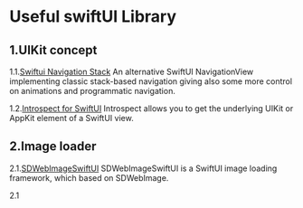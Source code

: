 # Useful swiftUI Library

## 1.UIKit concept

   1.1.[Swiftui Navigation Stack](https://github.com/matteopuc/swiftui-navigation-stack)
    An alternative SwiftUI NavigationView implementing classic stack-based navigation giving also some more control on animations and programmatic navigation.

   1.2.[Introspect for SwiftUI](https://github.com/siteline/SwiftUI-Introspect)
    Introspect allows you to get the underlying UIKit or AppKit element of a SwiftUI view.

## 2.Image loader

  2.1.[SDWebImageSwiftUI](https://github.com/SDWebImage/SDWebImageSwiftUI)
    SDWebImageSwiftUI is a SwiftUI image loading framework, which based on SDWebImage.
    
  2.1
